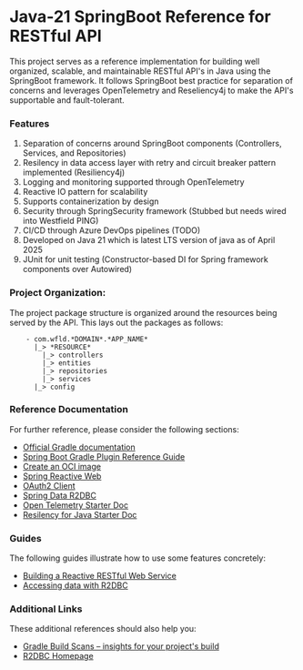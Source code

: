# Java-21 SpringBoot Reference for RESTful API

This project serves as a reference implementation for building well organized, scalable, and maintainable RESTful API's in Java using the SpringBoot framework.  It follows SpringBoot best practice for separation of concerns and leverages OpenTelemetry and Reseliency4j to make the API's supportable and fault-tolerant.  

### Features

1. Separation of concerns around SpringBoot components (Controllers, Services, and Repositories)
2. Resilency in data access layer with retry and circuit breaker pattern implemented (Resiliency4j)
3. Logging and monitoring supported through OpenTelemetry
4. Reactive IO pattern for scalability
5. Supports containerization by design
6. Security through SpringSecurity framework (Stubbed but needs wired into Westfield PING)
7. CI/CD through Azure DevOps pipelines (TODO)
8. Developed on Java 21 which is latest LTS version of java as of April 2025
9. JUnit for unit testing (Constructor-based DI for Spring framework components over Autowired)

### Project Organization:

The project package structure is organized around the resources being served by the API.  This lays out the packages as follows:

```
    - com.wfld.*DOMAIN*.*APP_NAME*
      |_> *RESOURCE*
        |_> controllers
        |_> entities
        |_> repositories
        |_> services
      |_> config
```

### Reference Documentation
For further reference, please consider the following sections:

* [Official Gradle documentation](https://docs.gradle.org)
* [Spring Boot Gradle Plugin Reference Guide](https://docs.spring.io/spring-boot/3.4.3/gradle-plugin)
* [Create an OCI image](https://docs.spring.io/spring-boot/3.4.3/gradle-plugin/packaging-oci-image.html)
* [Spring Reactive Web](https://docs.spring.io/spring-boot/3.4.3/reference/web/reactive.html)
* [OAuth2 Client](https://docs.spring.io/spring-boot/3.4.3/reference/web/spring-security.html#web.security.oauth2.client)
* [Spring Data R2DBC](https://docs.spring.io/spring-boot/3.4.3/reference/data/sql.html#data.sql.r2dbc)
* [Open Telemetry Starter Doc](https://opentelemetry.io/docs/languages/java/getting-started/)
* [Resilency for Java Starter Doc](https://resilience4j.readme.io/docs/getting-started)

### Guides
The following guides illustrate how to use some features concretely:

* [Building a Reactive RESTful Web Service](https://spring.io/guides/gs/reactive-rest-service/)
* [Accessing data with R2DBC](https://spring.io/guides/gs/accessing-data-r2dbc/)

### Additional Links
These additional references should also help you:

* [Gradle Build Scans – insights for your project's build](https://scans.gradle.com#gradle)
* [R2DBC Homepage](https://r2dbc.io)
